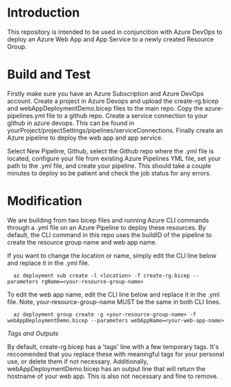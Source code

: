 # Introduction
This repository is intended to be used in conjuncition with Azure DevOps to deploy an Azure Web App and App Service to a newly created Resource Group.

# Build and Test
Firstly make sure you have an Azure Subscription and Azure DevOps account. 
Create a project in Azure Devops and upload the create-rg.bicep and webAppDeploymentDemo.bicep files to the main repo.
Copy the azure-pipelines.yml file to a github repo. 
Create a service connection to your github in azure devops. This can be found in yourProject/projectSettings/pipelines/serviceConnections.
Finally create an Azure pipeline to deploy the web app and app service. 

Select New Pipeline, Github, select the Github repo where the .yml file is located, configure your file from existing Azure Pipelines YML file, set your path to the .yml file, and create your pipeline. 
This should take a couple minutes to deploy so be patient and check the job status for any errors. 

# Modification
We are building from two bicep files and running Azure CLI commands through a .yml file on an Azure Pipeline to deploy these resources. 
By default, the CLI command in this repo uses the buildID of the pipeline to create the resource group name and web app name.

If you want to change the location or name, simply edit the CLI line below and replace it in the .yml file.

      az deployment sub create -l <location> -f create-rg.bicep --parameters rgName=<your-resource-group-name>
To edit the web app name, edit the CLI line below and replace it in the .yml file. Note, your-resource-group-name MUST be the same in both CLI lines.
     
      az deployment group create -g <your-resource-group-name> -f webAppDeploymentDemo.bicep --parameters webAppName=<your-web-app-name>

*Tags and Outputs*

By default, create-rg.bicep has a 'tags' line with a few temporary tags. It's reccomended that you replace these with meaningful tags for your personal use, or delete them if not necessary.
Additionally, webAppDeploymentDemo.bicep has an output line that will return the hostname of your web app. This is also not necessary and fine to remove.

